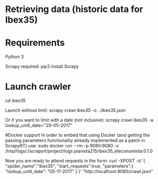 Retrieving data (historic data for Ibex35)
==========================================================================

# Requirements #

Python 3

Scrapy required:
pip3 install Scrapy

# Launch crawler #
cd ibex35

Launch without limit:
scrapy crawl ibex35 -o ../ibex35.json

Or if you want to limit with a date (not inclusive):
scrapy crawl ibex35 -a lookup_until_date="29-05-2017"

#Docker support
In order to embed that using Docker (and getting the passing parameters functionality already implemented as a patch in ScrapyRT) use:
sudo docker run --rm -p 9080:9080 -v /tmp/logs/:/scrapyrt/project/logs pianista215/ibex35_eleconomista:0.1.0

Now you are ready to attend requests in the form:
curl -XPOST -d '{ "spider_name":"ibex35", "start_requests":true, "parameters":{ "lookup_until_date": "05-11-2017" } }' "http://localhost:9080/crawl.json"
